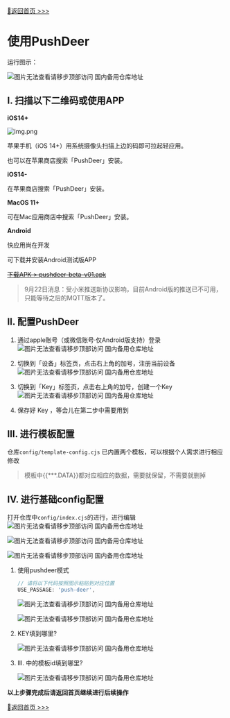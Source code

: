 [📌返回首页 >>>](../../README.md)

# 使用PushDeer

运行图示：

![图片无法查看请移步顶部访问 国内备用仓库地址](../../img/message-channel/push-deer-app4.jpg)

## Ⅰ. 扫描以下二维码或使用APP

**iOS14+**

![img.png](../../img/message-channel/push-deer-app.png)

苹果手机（iOS 14+）用系统摄像头扫描上边的码即可拉起轻应用。

也可以在苹果商店搜索「PushDeer」安装。

**iOS14-**

在苹果商店搜索「PushDeer」安装。

**MacOS 11+**

可在Mac应用商店中搜索「PushDeer」安装。

**Android**

快应用尚在开发

可下载并安装Android测试版APP

[~~下载APK > pushdeer-beta-v01.apk~~]()

> 9月22日消息：受小米推送新协议影响，目前Android版的推送已不可用，只能等待之后的MQTT版本了。

## Ⅱ. 配置PushDeer

1. 通过apple账号（或微信账号·仅Android版支持）登录
   ![图片无法查看请移步顶部访问 国内备用仓库地址](../../img/message-channel/push-deer-app1.jpg)

2. 切换到「设备」标签页，点击右上角的加号，注册当前设备
   ![图片无法查看请移步顶部访问 国内备用仓库地址](../../img/message-channel/push-deer-app2.jpg)

3. 切换到「Key」标签页，点击右上角的加号，创建一个Key
   ![图片无法查看请移步顶部访问 国内备用仓库地址](../../img/message-channel/push-deer-app3.jpg)

4. 保存好 Key ，等会儿在第二步中需要用到



## Ⅲ. 进行模板配置

仓库`config/template-config.cjs` 已内置两个模板，可以根据个人需求进行相应修改


> 模板中{{***.DATA}}都对应相应的数据，需要就保留，不需要就删掉

## Ⅳ. 进行基础config配置

打开仓库中`config/index.cjs`的进行，进行编辑
![图片无法查看请移步顶部访问 国内备用仓库地址](../../img/how-to-use/github-into-config.png)

![图片无法查看请移步顶部访问 国内备用仓库地址](../../img/how-to-use/github-into-config-2.png)

![图片无法查看请移步顶部访问 国内备用仓库地址](../../img/how-to-use/github-into-config-3.png)

1. 使用pushdeer模式
   ```javascript
   // 请将以下代码按照图示粘贴到对应位置
   USE_PASSAGE: 'push-deer',
   ```
   ![图片无法查看请移步顶部访问 国内备用仓库地址](../../img/message-channel/use-push-deer4.png)

   ![图片无法查看请移步顶部访问 国内备用仓库地址](../../img/message-channel/use-push-deer3.png)

2. KEY填到哪里?

   ![图片无法查看请移步顶部访问 国内备用仓库地址](../../img/message-channel/use-push-deer.png)

2. Ⅲ. 中的模板id填到哪里?

   ![图片无法查看请移步顶部访问 国内备用仓库地址](../../img/message-channel/use-push-deer2.png)


**以上步骤完成后请返回首页继续进行后续操作**

[📌返回首页 >>>](../../README.md)